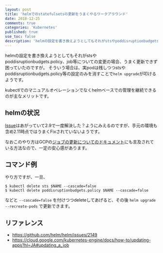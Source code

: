 ```yaml
---
layout: post
title: 'helmでのstatefulsetsの更新をうまくやるワークアラウンド'
date: 2018-12-25
comments: true
categories: 'Kubernetes'
published: true
use_toc: false
description: 'helmの設定を書き換えようとしてもそれがstsやpoddisruptionbudgets.policy、job等についての変更の場合、うまく更新できず困っていたのですが。そういう場合は、実podは残しつつstsやpoddisruptionbudgets.policy等の設定のみを消すことで helm upgrade が叩けるようです。'
---
```


helmの設定を書き換えようとしてもそれがstsやpoddisruptionbudgets.policy、job等についての変更の場合、うまく更新できず困っていたのですが。
そういう場合は、実podは残しつつstsやpoddisruptionbudgets.policy等の設定のみを消すことで`helm upgrade`が叩けるようです。

kubectlでのマニュアルオペレーションでなくhelmベースでの管理を継続できるのが主なメリットです。

## helmの状況

[Issue](https://github.com/helm/helm/issues/2149)はあがっていて2.9で一度解決した？ようにみえるのですが、手元の環境も含め2.11時点ではうまくFixされていないようです。

なおこのやり方はGCPの[ジョブの更新についてのドキュメント](https://cloud.google.com/kubernetes-engine/docs/how-to/updating-apps?hl=JA#updating_a_job)にも言及されている方法なので、一定の安心感があります。

## コマンド例

やり方ですが、一旦、

```
$ kubectl delete sts $NAME --cascade=false
$ kubectl delete poddisruptionbudgets.policy $NAME --cascade=false
```

などと `--cascade=false` を付けつつdeleteしてあげると、その後 `helm upgrade --recreate-pods` で更新できます。

## リファレンス

* <https://github.com/helm/helm/issues/2149>
* <https://cloud.google.com/kubernetes-engine/docs/how-to/updating-apps?hl=JA#updating_a_job>
